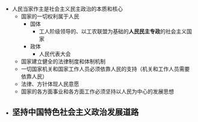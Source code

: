 - 人民当家作主是社会主义民主政治的本质和核心
	- 国家的一切权利属于人民
		- 国体
			- 工人阶级领导的、以工农联盟为基础的**人民民主专政**的社会主义国家
		- 政体
			- 人民代表大会
	- 国家建立健全的法律制度和体制机制
	- 一切国家机关和国家工作人员必须依靠人民的支持（机关和工作人员需要依靠人民）
	- 法律、方针体现人民意愿
	- 国家的各方面事业和各方面工作必须坚持以人民为中心的发展思想
- 坚持中国特色社会主义政治发展道路
	-